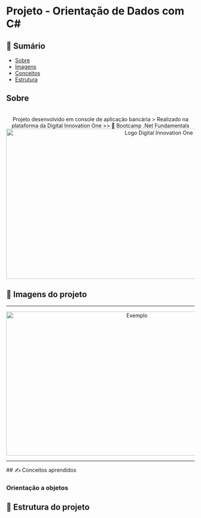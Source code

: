 # Projeto - Orientação de Dados com C#

## 📝 Sumário

- [Sobre](#about)
- [Imagens](#imgs)
- [Conceitos](#learned)
- [Estrutura](#structure)

## Sobre <a name = "about"></a>
<p align="center">
<br>
Projeto desenvolvido em console de aplicação bancária 
> Realizado na plataforma da Digital Innovation One
>> 🚀 Bootcamp .Net Fundamentals
<br>
  <a href="https://web.digitalinnovation.one/" rel="noopener">
 <img width=800px height=400px src="https://hermes.digitalinnovation.one/site/images/cover_dio.jpg" alt="Logo Digital Innovation One"></a>
</p>

## 🧐 Imagens do projeto <a name = "imgs"></a>
<hr>
<p align="center">
<img width=683px height=384px src="https://image.shutterstock.com/image-vector/sample-stamp-grunge-texture-vector-260nw-1389188336.jpg" alt="Exemplo">
</p>
<hr>
## ✍️ Conceitos aprendidos <a name = "learned"></a>

### Orientação a objetos

## 🔧 Estrutura do projeto <a name = "structure"></a>

